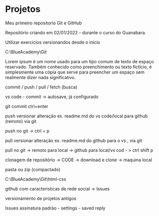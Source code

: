 # Projetos
Meu primeiro repositorio Git e GitHub

Repositório criando em 02/01/2022 - durante o curso do Guanabara.

Utilizar exercicios versionandos desde o inicio

C:\BlueAcademy\Git

Lorem ipsum é um nome usado para um tipo comum de texto de espaço reservado. Também conhecido como preenchimento ou texto fictício, é simplesmente uma cópia que serve para preencher um espaço sem realmente dizer nada significativo. 

commit / push / pull / fetch (busca)

vs code - commit -> autosave, já configurado

git commit ctrl+enter

push versionar alteração ex. readme.md do vs code/local para github (remoto) via git

push no git -> ctrl + p 

pull versionar alteração ex. readme.md do github para o vs , via git

pull  no git ->  remoto para local -> github para local/vs cod - > ctrl shift p

clonagem de repositório -> CODE -> download e clone -> maquina local 

pasta ou zip (compactado)

C:\BlueAcademy\Git\html-css

github com caracteristicas de rede social -> Issues

versionamento de projetos antigos

Issues
assinatura padrão - settings - saved reply